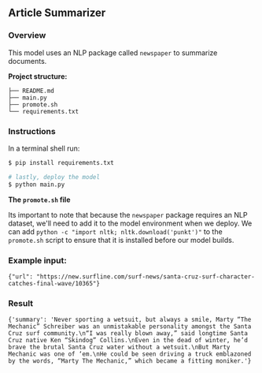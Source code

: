 ## Article Summarizer
### Overview

This model uses an NLP package called `newspaper` to summarize documents.

**Project structure:**

```
├── README.md
├── main.py
├── promote.sh
└── requirements.txt
```

### Instructions

In a terminal shell run:

```bash
$ pip install requirements.txt

# lastly, deploy the model
$ python main.py
```

**The `promote.sh` file**

Its important to note that because the `newspaper` package requires an NLP dataset, we'll need to add it to the model environment when we deploy.  We can add `python -c "import nltk; nltk.download('punkt')"` to the `promote.sh` script to ensure that it is installed before our model builds.

### Example input:

```
{"url": "https://new.surfline.com/surf-news/santa-cruz-surf-character-catches-final-wave/10365"}
```

### Result

```
{'summary': 'Never sporting a wetsuit, but always a smile, Marty “The Mechanic” Schreiber was an unmistakable personality amongst the Santa Cruz surf community.\n“I was really blown away,” said longtime Santa Cruz native Ken “Skindog” Collins.\nEven in the dead of winter, he’d brave the brutal Santa Cruz water without a wetsuit.\nBut Marty Mechanic was one of ‘em.\nHe could be seen driving a truck emblazoned by the words, “Marty The Mechanic,” which became a fitting moniker.'}
```
